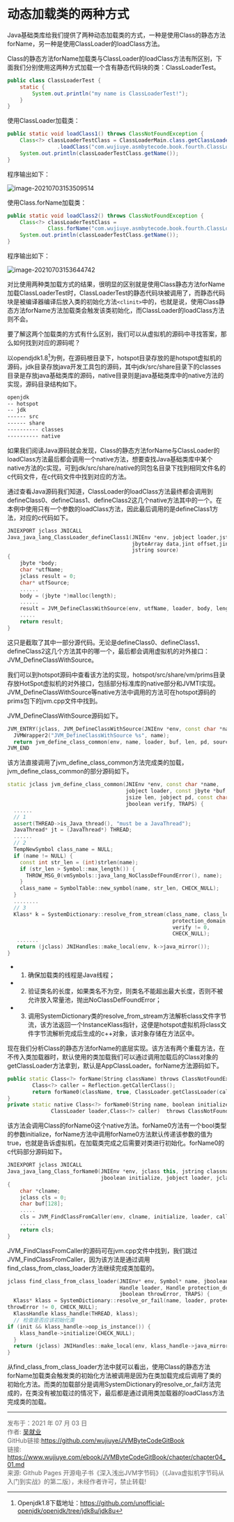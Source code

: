 # 动态加载类的两种方式

Java基础类库给我们提供了两种动态加载类的方式，一种是使用Class的静态方法forName，另一种是使用ClassLoader的loadClass方法。

Class的静态方法forName加载类与ClassLoader的loadClass方法有所区别，下面我们分别使用这两种方式加载一个含有静态代码块的类：ClassLoaderTest。

```java
public class ClassLoaderTest {
    static {
        System.out.println("my name is ClassLoaderTest!");
    }
}
```

使用ClassLoader加载类：

```java
public static void loadClass1() throws ClassNotFoundException {
    Class<?> classLoaderTestClass = ClassLoaderMain.class.getClassLoader()
                .loadClass("com.wujiuye.asmbytecode.book.fourth.ClassLoaderTest");
    System.out.println(classLoaderTestClass.getName());
}
```

程序输出如下：

![image-20210703153509514](images/chapter04-01-01.png)

使用Class.forName加载类：

```java
public static void loadClass2() throws ClassNotFoundException {
    Class<?> classLoaderTestClass = 
             Class.forName("com.wujiuye.asmbytecode.book.fourth.ClassLoaderTest");
    System.out.println(classLoaderTestClass.getName());
}
```

程序输出如下：

![image-20210703153644742](images/chapter04-01-02.png)

对比使用两种类加载方式的结果，很明显的区别就是使用Class静态方法forName加载ClassLoaderTest时，ClassLoaderTest的静态代码块被调用了，而静态代码块是被编译器编译后放入类的初始化方法`<clinit>`中的，也就是说，使用Class静态方法forName方法加载类会触发该类初始化，而ClassLoader的loadClass方法则不会。

要了解这两个加载类的方式有什么区别，我们可以从虚拟机的源码中寻找答案，那么如何找到对应的源码呢？

以opendjdk1.8[^1]为例，在源码根目录下，hotspot目录存放的是hotspot虚拟机的源码，jdk目录存放java开发工具包的源码，其中jdk/src/share目录下的classes目录是存放java基础类库的源码，native目录则是java基础类库中的native方法的实现，源码目录结构如下。

```txt
openjdk
-- hotspot
-- jdk
------ src
------ share
---------- classes
---------- native
```

如果我们阅读Java源码就会发现，Class的静态方法forName与ClassLoader的loadClass方法最后都会调用一个native方法，想要查找Java基础类库中某个native方法的c实现，可到jdk/src/share/native的同包名目录下找到相同文件名的c代码文件，在c代码文件中找到对应的方法。

通过查看Java源码我们知道，ClassLoader的loadClass方法最终都会调用到defineClass0、defineClass1、defineClass2这几个native方法其中的一个。在本例中使用只有一个参数的loadClass方法，因此最后调用的是defineClass1方法，对应的c代码如下。

```c
JNIEXPORT jclass JNICALL
Java_java_lang_ClassLoader_defineClass1(JNIEnv *env, jobject loader,jstring name,
                                        jbyteArray data,jint offset,jint length,jobject pd,
                                        jstring source)
{
    jbyte *body;
    char *utfName;
    jclass result = 0;
    char* utfSource;
    ......
    body = (jbyte *)malloc(length);
    ...... 
    result = JVM_DefineClassWithSource(env, utfName, loader, body, length, pd, utfSource);
    .....
    return result;
}
```

这只是截取了其中一部分源代码。无论是defineClass0、defineClass1、defineClass2这几个方法其中的哪一个，最后都会调用虚拟机的对外接口：JVM_DefineClassWithSource。

我们可以到hotspot源码中查看该方法的实现，hotspot/src/share/vm/prims目录存放HotSpot虚拟机的对外接口，包括部分标准库的native部分和JVMTI实现。JVM_DefineClassWithSource等native方法中调用的方法可在hotspot源码的prims包下的jvm.cpp文件中找到。

JVM_DefineClassWithSource源码如下。

```c++
JVM_ENTRY(jclass, JVM_DefineClassWithSource(JNIEnv *env, const char *name, jobject loader, const jbyte *buf, jsize len, jobject pd, const char *source))
  JVMWrapper2("JVM_DefineClassWithSource %s", name);
  return jvm_define_class_common(env, name, loader, buf, len, pd, source, true, THREAD);
JVM_END
```

该方法直接调用了jvm_define_class_common方法完成类的加载，jvm_define_class_common的部分源码如下。

```c++
static jclass jvm_define_class_common(JNIEnv *env, const char *name,
                                      jobject loader, const jbyte *buf,
                                      jsize len, jobject pd, const char *source,
                                      jboolean verify, TRAPS) {
  ......
  // 1
  assert(THREAD->is_Java_thread(), "must be a JavaThread");
  JavaThread* jt = (JavaThread*) THREAD;
  ......
  // 2  
  TempNewSymbol class_name = NULL;
  if (name != NULL) {
    const int str_len = (int)strlen(name);
    if (str_len > Symbol::max_length()) {
      THROW_MSG_0(vmSymbols::java_lang_NoClassDefFoundError(), name);
    }
    class_name = SymbolTable::new_symbol(name, str_len, CHECK_NULL);
  }
  ........
  // 3
  Klass* k = SystemDictionary::resolve_from_stream(class_name, class_loader,
                                                     protection_domain, &st,
                                                     verify != 0,
                                                     CHECK_NULL);
   .......
   return (jclass) JNIHandles::make_local(env, k->java_mirror());
}
```

* 1) 确保加载类的线程是Java线程；
* 2) 验证类名的长度，如果类名不为空，则类名不能超出最大长度，否则不被允许放入常量池，抛出NoClassDefFoundError；
* 3) 调用SystemDictionary类的resolve_from_stream方法解析class文件字节流，该方法返回一个InstanceKlass指针，这便是hotspot虚拟机将class文件字节流解析完成后生成的c++对象，该对象存储在方法区中。

现在我们分析Class的静态方法forName的底层实现。该方法有两个重载方法，在不传入类加载器时，默认使用的类加载我们可以通过调用加载后的Class对象的getClassLoader方法拿到，默认是AppClassLoader。forName方法源码如下。

```c++
public static Class<?> forName(String className) throws ClassNotFoundException {
        Class<?> caller = Reflection.getCallerClass();
        return forName0(className, true, ClassLoader.getClassLoader(caller), caller);
}
private static native Class<?> forName0(String name, boolean initialize,
              ClassLoader loader,Class<?> caller)  throws ClassNotFoundException;
```

该方法会调用Class的forName0这个native方法。forName0方法有一个bool类型的参数initialize，forName方法中调用forName0方法默认传递该参数的值为true，也就是告诉虚拟机，在加载类完成之后需要对类进行初始化。forName0的c代码部分源码如下。

```c++
JNIEXPORT jclass JNICALL
Java_java_lang_Class_forName0(JNIEnv *env, jclass this, jstring classname,
                              jboolean initialize, jobject loader, jclass caller)
{
    char *clname;
    jclass cls = 0;
    char buf[128];
    .....
    cls = JVM_FindClassFromCaller(env, clname, initialize, loader, caller);
    .....
    return cls;
}
```

JVM_FindClassFromCaller的源码可在jvm.cpp文件中找到，我们跳过JVM_FindClassFromCaller，因为该方法是通过调用find_class_from_class_loader方法继续完成类加载的。

```c++
jclass find_class_from_class_loader(JNIEnv* env, Symbol* name, jboolean init,
                                    Handle loader, Handle protection_domain,
                                    jboolean throwError, TRAPS) {
  Klass* klass = SystemDictionary::resolve_or_fail(name, loader, protection_domain, 
throwError != 0, CHECK_NULL);
  KlassHandle klass_handle(THREAD, klass);
  // 检查是否应该初始化类  
if (init && klass_handle->oop_is_instance()) {
    klass_handle->initialize(CHECK_NULL);
  }
  return (jclass) JNIHandles::make_local(env, klass_handle->java_mirror());
}
```

从find_class_from_class_loader方法中就可以看出，使用Class的静态方法forName加载类会触发类的初始化方法被调用是因为在类加载完成后调用了类的初始化方法。而类的加载部分是调用SystemDictionary的resolve_or_fail方法完成的，在类没有被加载过的情况下，最后都是通过调用类加载器的loadClass方法完成类的加载。

---

[^1]: Openjdk1.8下载地址：https://github.com/unofficial-openjdk/openjdk/tree/jdk8u/jdk8u

<font color= #666666>发布于：2021 年 07 月 03 日</font><br><font color= #666666>作者: [吴就业](https://www.wujiuye.com/)</font><br><font color= #666666>GitHub链接:https://github.com/wujiuye/JVMByteCodeGitBook</font><br><font color= #666666>链接: https://www.wujiuye.com/ebook/JVMByteCodeGitBook/chapter/chapter04_01.md</font><br><font color= #666666>来源: Github Pages 开源电子书《深入浅出JVM字节码》（《Java虚拟机字节码从入门到实战》的第二版），未经作者许可，禁止转载!</font><br>

